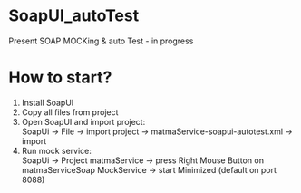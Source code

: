 # SoapUI_autoTest
Present SOAP MOCKing &amp; auto Test - in progress

# How to start?
1. Install SoapUI
2. Copy all files from project
3. Open SoapUI and import project: <br>SoapUi -> File -> import project -> matmaService-soapui-autotest.xml -> import
5. Run mock service: <br>SoapUi -> Project matmaService -> press Right Mouse Button on matmaServiceSoap MockService -> start Minimized (default on port 8088)

